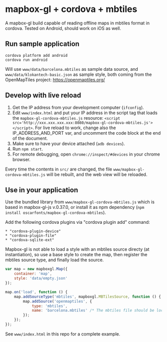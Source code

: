 # mapbox-gl + cordova + mbtiles

A mapbox-gl build capable of reading offline maps in mbtiles format in cordova.
Tested on Android, should work on iOS as well.


## Run sample application

```
cordova platform add android
cordova run android
```

Will use `www/data/barcelona.mbtiles` as sample data source, and `www/data/klokantech-basic.json` as sample style, both
coming from the OpenMapTiles project: https://openmaptiles.org/


## Develop with live reload

1. Get the IP address from your development computer (`ifconfig`).
2. Edit `www/index.html` and put your IP address in the script tag that loads the `mapbox-gl-cordova-mbtiles.js` resource:
   `<script src='http://xxx.xxx.xxx.xxx:8080/mapbox-gl-cordova-mbtiles.js'></script>`. For live reload to work,
   change also the IP_ADDRESS_AND_PORT var, and uncomment the code block at the end of the document.
3. Make sure to have your device attached (`adb devices`).
4. Run `npm start`.
5. For remote debugging, open `chrome://inspect/#devices` in your chrome browser.

Every time the contents in `src/` are changed, the file `www/mapbox-gl-cordova-mbtiles.js` will be rebuilt, and the
web view will be reloaded.


## Use in your application

Use the bundled library from `www/mapbox-gl-cordova-mbtiles.js` which is based in mapbox-gl-js v.0.37.0, or install it
as npm dependency (`npm install oscarfonts/mapbox-gl-cordova-mbtiles`).

Add the following cordova plugins via "cordova plugin add" command:

    * "cordova-plugin-device"
    * "cordova-plugin-file"
    * "cordova-sqlite-ext"


Mapbox-gl is not able to load a style with an mbtiles source directy (at instantiation), so use a base style to create
the map, then register the mbtiles source type, and finally load the source.
  
```javascript
var map = new mapboxgl.Map({
    container: 'map',
    style: 'data/empty.json'
});

map.on('load', function () {
    map.addSourceType('mbtiles', mapboxgl.MBTilesSource, function () {
        map.addSource('openmaptiles', {
            type: 'mbtiles',
            name: 'barcelona.mbtiles' /* The mbtiles file should be located in www/data/ */ 
        });
    });
});
```

See `www/index.html` in this repo for a complete example.
